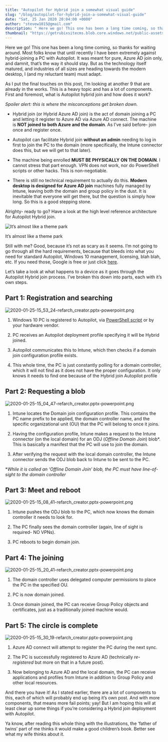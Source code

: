 ```yaml
---
title: "Autopilot for Hybrid join a somewhat visual guide"
slug: "/blog/autopilot-for-hybrid-join-a-somewhat-visual-guide"
date: "Sat, 25 Jan 2020 20:04:00 +0000"
author: "stevew1015@gmail.com"
description: " Here we go! This one has been a long time coming, so thanks for waiting around. Most folks know that until recently I have been extremely against hybrid-joining a PC with Autopilot. It was meant for pure, Azure AD join only, and damnit, that’s the way it should"
thumbnail: "https://getrubixsitecms.blob.core.windows.net/public-assets/content/v1/logo512.png"
---
```


Here we go! This one has been a long time coming, so thanks for waiting around. Most folks know that until recently I have been extremely against hybrid-joining a PC with Autopilot. It was meant for pure, Azure AD join only, and damnit, that’s the way it should stay. But as the technology itself matured, and industries of all sizes are heading towards the modern desktop, I (and my reluctant team) must adapt.

As I put the final touches on this post, I’m looking at another 9 that are already in the works. This is a heavy topic and has a lot of components. First and foremost, what is Autopilot hybrid join and how does it work?

_Spoiler alert: this is where the misconceptions get broken down._

-   Hybrid join (or Hybrid Azure AD join) is the act of domain joining a PC and letting it register to Azure AD via Azure AD connect. The machine is **NOT joined to both Azure and the domain**. As I’ve said before- join once and register once.
    
-   Autopilot can facilitate Hybrid join **without an admin** needing to log in first to join the PC to the domain (more specifically, the Intune connector does this, but we will get to that later).
    
-   The machine being enrolled **MUST BE PHYSICALLY ON THE DOMAIN**. I cannot stress that part enough. VPN does not work, nor do PowerShell scripts or other hacks. This is non-negotiable.
    
-   There is still no technical requirement to actually do this. **Modern desktop is designed for Azure AD join** machines fully managed by Intune, leaving both the domain and group policy in the dust. It is inevitable that everyone will get there, but the question is simply how long. So this is a good stepping stone.
    

Alrighty- ready to go? Have a look at the high level reference architecture for Autopilot Hybrid join.

![It’s almost like a theme park](https://getrubixsitecms.blob.core.windows.net/public-assets/content/v1/5dd365a31aa1fd743bc30b8e/1581105584573-3W5DQP8195DRUYOC5W90/2020-01-25-15_31_05-refarch_creator.pptx-powerpoint.png)

It’s almost like a theme park

Still with me? Good, because it’s not as scary as it seems. I’m not going to go through all the hard requirements, because that bleeds into what you need for standard Autopilot, Windows 10 management, licensing, blah blah, etc. If you need those, Google is free or just click [here](https://docs.microsoft.com/en-us/intune/enrollment/windows-autopilot-hybrid).

Let’s take a look at what happens to a device as it goes through the Autopilot Hybrid join process. I’ve broken this down into parts, each with it’s own steps.

Part 1: Registration and searching
----------------------------------

![2020-01-25-15_53_24-refarch_creator.pptx-powerpoint.png](https://getrubixsitecms.blob.core.windows.net/public-assets/content/v1/5dd365a31aa1fd743bc30b8e/1581105618524-L8N665AGYMN4SPPCQ89I/2020-01-25-15_53_24-refarch_creator.pptx-powerpoint.png)

1.  Windows 10 PC is registered to Autopilot, via [PowerShell script](https://www.powershellgallery.com/packages/Get-WindowsAutoPilotInfo/1.6) or by your hardware vendor.
    
2.  PC receives an Autopilot deployment profile specifying it will be Hybrid joined.
    
3.  Autopilot communicates this to Intune, which then checks if a domain join configuration profile exists.
    
4.  This whole time, the PC is just constantly polling for a domain controller, which it will not find as it does not have the proper configuration. It only knows it needs to find one because of the Hybrid join Autopilot profile
    

Part 2: Requesting a blob
-------------------------

![2020-01-25-15_04_47-refarch_creator.pptx-powerpoint.png](https://getrubixsitecms.blob.core.windows.net/public-assets/content/v1/5dd365a31aa1fd743bc30b8e/1581105665057-5TX4HVW970KEINSAH59M/2020-01-25-15_04_47-refarch_creator.pptx-powerpoint.png)

1.  Intune locates the Domain join configuration profile. This contains the PC name prefix to be applied, the domain controller name, and the specific organizational unit (OU) that the PC will belong to once it joins.
    
2.  Having the configuration profile, Intune makes a request to the Intune connector (on the local domain) for an ODJ (_Offline Domain Join_) blob\*. This is basically a manifest that the PC will use to join the domain.
    
3.  After verifying the request with the local domain controller, the Intune connector sends the ODJ blob back to Intune to be sent to the PC.
    

\*_While it is called an ‘Offline Domain Join’ blob, the PC must have line-of-sight to the domain controller_

Part 3: Meet and reboot
-----------------------

![2020-01-25-15_08_41-refarch_creator.pptx-powerpoint.png](https://getrubixsitecms.blob.core.windows.net/public-assets/content/v1/5dd365a31aa1fd743bc30b8e/1581105688029-7UISAT2Y5B5DLOB8K1A3/2020-01-25-15_08_41-refarch_creator.pptx-powerpoint.png)

1.  Intune pushes the ODJ blob to the PC, which now knows the domain controller it needs to look for.
    
2.  The PC finally sees the domain controller (again, line of sight is required- NO VPNs).
    
3.  PC reboots to begin domain join.
    

Part 4: The joining
-------------------

![2020-01-25-15_20_41-refarch_creator.pptx-powerpoint.png](https://getrubixsitecms.blob.core.windows.net/public-assets/content/v1/5dd365a31aa1fd743bc30b8e/1581105715782-WTLBU0SM1EIQQ70AVAVO/2020-01-25-15_20_41-refarch_creator.pptx-powerpoint.png)

1.  The domain controller uses delegated computer permissions to place the PC in the specified OU.
    
2.  PC is now domain joined.
    
3.  Once domain joined, the PC can receive Group Policy objects and certificates, just as a traditionally joined machine would.
    

Part 5: The circle is complete
------------------------------

![2020-01-25-15_30_19-refarch_creator.pptx-powerpoint.png](https://getrubixsitecms.blob.core.windows.net/public-assets/content/v1/5dd365a31aa1fd743bc30b8e/1581105759199-SKX862HCSCAHGI69SKQQ/2020-01-25-15_30_19-refarch_creator.pptx-powerpoint.png)

1.  Azure AD connect will attempt to register the PC during the next sync.
    
2.  The PC is successfully registered to Azure AD (technically _re-registered_ but more on that in a future post).
    
3.  Now belonging to Azure AD and the local domain, the PC can receive applications and profiles from Intune in addition to Group Policy and other local resources.
    

And there you have it! As I stated earlier, there are a lot of components to this, each of which will probably end up being it’s own post. And with more components, that means more fail points; yay! But I am hoping this will at least clear up some things if you’re considering a Hybrid join deployment with Autopilot.

Ya know, after reading this whole thing with the illustrations, the ‘father of twins’ part of me thinks it would make a good children’s book. Better see what my wife thinks about it.

